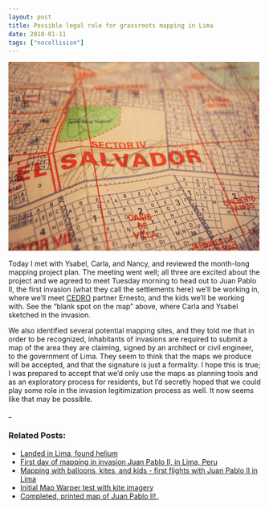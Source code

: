 ```yaml
---
layout: post
title: Possible legal role for grassroots mapping in Lima
date: 2010-01-11
tags: ["nocollision"]
---
```


[![](4264726814_563589ab5c.jpg)](http://www.flickr.com/photos/jeffreywarren/4264726814/)

Today I met with Ysabel, Carla, and Nancy, and reviewed the month-long mapping project plan. The meeting went well; all three are excited about the project and we agreed to meet Tuesday morning to head out to Juan Pablo II, the first invasion (what they call the settlements here) we&#8217;ll be working in, where we&#8217;ll meet [CEDRO](http://cedro.org.pe) partner Ernesto, and the kids we&#8217;ll be working with. See the &#8220;blank spot on the map&#8221; above, where Carla and Ysabel sketched in the invasion.

We also identified several potential mapping sites, and they told me that in order to be recognized, inhabitants of invasions are required to submit a map of the area they are claiming, signed by an architect or civil engineer, to the government of Lima. They seem to think that the maps we produce will be accepted, and that the signature is just a formality. I hope this is true; I was prepared to accept that we&#8217;d only use the maps as planning tools and as an exploratory process for residents, but I&#8217;d secretly hoped that we could play some role in the invasion legitimization process as well. It now seems like that may be possible.

<div id="crp_related">_

### Related Posts:

*   [Landed in Lima, found helium](http://grassrootsmapping.org/2010/01/landed-in-lima-found-helium/)
*   [First day of mapping in invasion Juan Pablo II, in Lima, Peru](http://grassrootsmapping.org/2010/01/first-day-of-mapping-in-invasion-juan-pablo-ii-in-lima-peru/)
*   [Mapping with balloons, kites, and kids - first flights with Juan Pablo II in Lima](http://grassrootsmapping.org/2010/01/mapping-with-balloons-kites-and-kids-first-flights-with-juan-pablo-ii-in-lima/)
*   [Initial Map Warper test with kite imagery](http://grassrootsmapping.org/2010/01/initial-map-warper-test-with-kite-imagery/)
*   [Completed, printed map of Juan Pablo II!](http://grassrootsmapping.org/2010/01/completed-printed-map-of-juan-pablo-ii/)_</div>